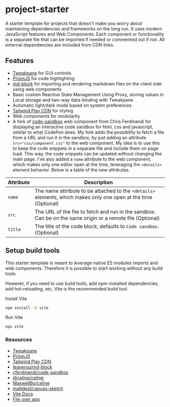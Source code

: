 # project-starter

A starter template for projects that doesn't make you worry about maintaining dependencies and frameworks on the long run. It uses modern JavaScript features and Web Components. Each component or functionality is a separate file that can be imported if needed or commented out if not. All external dependencies are included from CDN links.

## Features

- [Tweakpane](https://github.com/cocopon/tweakpane) for GUI controls
- [PrismJS](https://prismjs.com/) for code highlighting
- [md-block](https://github.com/leaverou/md-block) for importing and rendering markdown files on the client side using web components
- Basic custom Reactive State Management Using Proxy, storing values in Local storage and two-way data-binding with Tweakpane
- Automatic light/dark mode based on system preferences
- [Tailwind Play CDN](https://tailwindcss.com/docs/installation/play-cdn) for styling
- Web components for modularity
- A fork of [code-sandbox](https://gist.github.com/cferdinandi/df9c95ae5f5ebcddf2ab85bb2805ff07) web component from Chris Ferdinandi for displaying an interactive code sandbox for html, css and javascript, similar to what CodePen does. My fork adds the possibility to fetch a file from a URL and run it in the sandbox, by just adding an attribute `src="css/component.css"` to the web component. My idea is to use this to keep the code snippets in a separate file and include them on page load. This way, the code snippets can be updated without changing the main page. I've also added a `name` attribute to the web component, which makes only one editor open at the time, leveraging the `<details>` element behavior. Below is a table of the new attributes.

| Attribute | Description                                                                                                     |
| --------- | --------------------------------------------------------------------------------------------------------------- |
| `name`    | The name attribute to be attached to the `<details>` elements, which makes only one open at the time (Optional) |
| `src`     | The URL of the file to fetch and run in the sandbox. Can be on the same origin or a remote file (Optional)      |
| `title`   | The title of the code block, defaults to `Code sandbox`. (Optional)                                             |

## Setup build tools

This starter template is meant to leverage native ES modules imports and web components. Therefore it is possible to start working without any build tools.

However, if you need to use build tools, add npm-installed dependencies, add hot-reloading, etc, Vite is the recommended build tool.

Install Vite

```bash
npm install -D vite
```

Run Vite

```bash
npx vite
```

### Resources

- [Tweakpane](https://github.com/cocopon/tweakpane)
- [PrismJS](https://prismjs.com/)
- [Tailwind Play CDN](https://tailwindcss.com/docs/installation/play-cdn)
- [leaverou/md-block](https://github.com/leaverou/md-block)
- [cferdinandi/code-sandbox](https://gist.github.com/cferdinandi/df9c95ae5f5ebcddf2ab85bb2805ff07)
- [@celine/celine](https://maxbo.me/celine/)
- [MaxwellBo/celine](https://github.com/MaxwellBo/celine)
- [mattdesl/canvas-sketch](https://github.com/mattdesl/canvas-sketch)
- [Vite Docs](https://vite.dev/guide/)
- [File over app](https://stephango.com/file-over-app)
